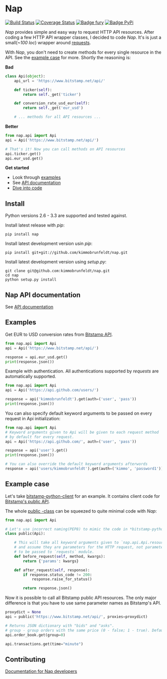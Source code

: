 # Nap

[![Build Status](https://travis-ci.org/kimmobrunfeldt/nap.png?branch=master)](https://travis-ci.org/kimmobrunfeldt/nap)
[![Coverage Status](https://coveralls.io/repos/kimmobrunfeldt/nap/badge.png?branch=master)](https://coveralls.io/r/kimmobrunfeldt/nap?branch=master)
[![Badge fury](https://badge.fury.io/py/nap.png)](https://badge.fury.io/py/nap.png)
[![Badge PyPi](https://pypip.in/d/nap/badge.png)](https://pypip.in/d/nap/badge.png)

*Nap* provides simple and easy way to request HTTP API resources. After coding a few HTTP API wrapper classes, I decided to code *Nap*. It's is just a small(*~100 loc*) wrapper around [requests][].

With *Nap*, you don't need to create methods for every single resource in the API. See the [example case](#example-case) for more. Shortly the reasoning is:

**Bad**

```python
class Api(object):
    api_url = 'https://www.bitstamp.net/api/'

    def ticker(self):
        return self._get('ticker')

    def conversion_rate_usd_eur(self):
        return self._get('eur_usd')

    # ... methods for all API resources ...
```

**Better**

```python
from nap.api import Api
api = Api('https://www.bitstamp.net/api/')

# That's it! Now you can call methods on API resources
api.ticker.get()
api.eur_usd.get()
```

**Get started**

* Look through [examples](#examples)
* See [API documentation](docs/nap-api.md)
* [Dive into code](nap/api.py)


## Install

Python versions 2.6 - 3.3 are supported and tested against.

Install latest release with *pip*:

    pip install nap

Install latest development version usin *pip*:

    pip install git+git://github.com/kimmobrunfeldt/nap.git

Install latest development version using *setup.py*:

    git clone git@github.com:kimmobrunfeldt/nap.git
    cd nap
    python setup.py install

## Nap API documentation

See [API documentation](docs/nap-api.md)

## Examples

Get EUR to USD conversion rates from [Bitstamp API](https://www.bitstamp.net/api/).

```python
from nap.api import Api
api = Api('https://www.bitstamp.net/api/')

response = api.eur_usd.get()
print(response.json())
```

Example with authentication. All authentications supported by *requests* are automatically supported.

```python
from nap.api import Api
api = Api('https://api.github.com/users/')

response = api('kimmobrunfeldt').get(auth=('user', 'pass'))
print(response.json())
```

You can also specify default keyword arguments to be passed on every request in Api initialization:

```python
from nap.api import Api
# Keyword arguments given to Api will be given to each request method
# by default for every request.
api = Api('https://api.github.com/', auth=('user', 'pass'))

response = api('user').get()
print(response.json())

# You can also override the default keyword arguments afterwords
response = api('users/kimmobrunfeldt').get(auth=('kimmo', 'password1'))
```

## Example case

Let's take [bitstamp-python-client](https://github.com/kmadac/bitstamp-python-client/) for an example. It contains client code for [Bitstamp's public API](https://www.bitstamp.net/api/).

The whole [public -class](https://github.com/kmadac/bitstamp-python-client/blob/4cefe8ffb29cac385f018bc836376d21147b1562/bitstamp/client.py#L9) can be squeezed to quite minimal code with *Nap*:

```python
from nap.api import Api

# Let's use incorrect naming(PEP8) to mimic the code in *bitstamp-python-client*
class public(Api):

    # This will take all keyword arguments given to `nap.api.Api.resource.get()`
    # and assume they are parameters for the HTTP request, not parameters
    # to be passed to `requests` module.
    def before_request(self, method, kwargs):
        return {'params': kwargs}

    def after_request(self, response):
        if response.status_code != 200:
            response.raise_for_status()

        return response.json()
```

Now it is possible to call all Bitstamp public API resources. The only major difference is that you have to use same parameter names as Bitstamp's API.

```python
proxydict = None
api = public('https://www.bitstamp.net/api/', proxies=proxydict)

# Returns JSON dictionary with "bids" and "asks".
# group - group orders with the same price (0 - false; 1 - true). Default: 1.
api.order_book.get(group=0)

api.transactions.get(time="minute")
```

## Contributing

[Documentation for Nap developers](docs/)

[requests]: http://docs.python-requests.org/en/latest/     "Requests"
